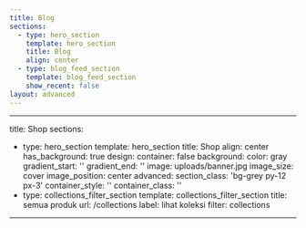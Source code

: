 ```yaml
---
title: Blog
sections:
  - type: hero_section
    template: hero_section
    title: Blog
    align: center
  - type: blog_feed_section
    template: blog_feed_section
    show_recent: false
layout: advanced
---
```

---
title: Shop
sections:
  - type: hero_section
    template: hero_section
    title: Shop
    align: center
    has_background: true
    design:
      container: false
      background:
        color: gray
        gradient_start: ''
        gradient_end: ''
        image: uploads/banner.jpg
        image_size: cover
        image_position: center
    advanced:
      section_class: 'bg-grey py-12 px-3'
      container_style: ''
      container_class: ''
  - type: collections_filter_section
    template: collections_filter_section
    title: semua produk
    url: /collections
    label: lihat koleksi
    filter: collections
---
